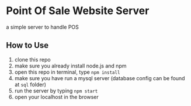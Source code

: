 # Point Of Sale Website Server
a simple server to handle POS

## How to Use
1. clone this repo
2. make sure you already install node.js and npm
3. open this repo in terminal, type `npm install`
4. make sure you have run a mysql server (database config can be found at `sql` folder)
5. run the server by typing `npm start`
6. open your localhost in the browser

